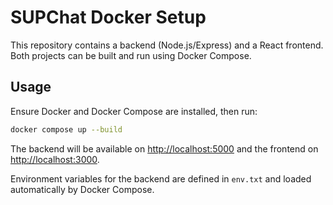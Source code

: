 # SUPChat Docker Setup

This repository contains a backend (Node.js/Express) and a React frontend.
Both projects can be built and run using Docker Compose.

## Usage

Ensure Docker and Docker Compose are installed, then run:

```bash
docker compose up --build
```

The backend will be available on [http://localhost:5000](http://localhost:5000)
and the frontend on [http://localhost:3000](http://localhost:3000).

Environment variables for the backend are defined in `env.txt` and loaded
automatically by Docker Compose.

